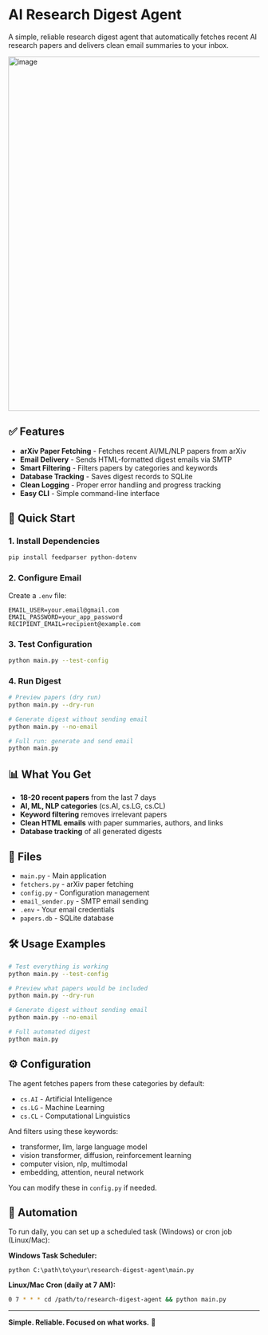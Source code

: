 # AI Research Digest Agent

A simple, reliable research digest agent that automatically fetches recent AI research papers and delivers clean email summaries to your inbox.

<img width="1425" height="711" alt="image" src="https://github.com/user-attachments/assets/3b10c560-ab0f-49e8-b80f-15448bcc5e92" />


## ✅ Features

- **arXiv Paper Fetching** - Fetches recent AI/ML/NLP papers from arXiv
- **Email Delivery** - Sends HTML-formatted digest emails via SMTP  
- **Smart Filtering** - Filters papers by categories and keywords
- **Database Tracking** - Saves digest records to SQLite
- **Clean Logging** - Proper error handling and progress tracking
- **Easy CLI** - Simple command-line interface

## 🚀 Quick Start

### 1. Install Dependencies
```bash
pip install feedparser python-dotenv
```

### 2. Configure Email
Create a `.env` file:
```env
EMAIL_USER=your.email@gmail.com
EMAIL_PASSWORD=your_app_password
RECIPIENT_EMAIL=recipient@example.com
```

### 3. Test Configuration
```bash
python main.py --test-config
```

### 4. Run Digest
```bash
# Preview papers (dry run)
python main.py --dry-run

# Generate digest without sending email
python main.py --no-email

# Full run: generate and send email
python main.py
```

## 📊 What You Get

- **18-20 recent papers** from the last 7 days
- **AI, ML, NLP categories** (cs.AI, cs.LG, cs.CL)
- **Keyword filtering** removes irrelevant papers
- **Clean HTML emails** with paper summaries, authors, and links
- **Database tracking** of all generated digests

## 📁 Files

- `main.py` - Main application
- `fetchers.py` - arXiv paper fetching
- `config.py` - Configuration management
- `email_sender.py` - SMTP email sending
- `.env` - Your email credentials
- `papers.db` - SQLite database

## 🛠️ Usage Examples

```bash
# Test everything is working
python main.py --test-config

# Preview what papers would be included  
python main.py --dry-run

# Generate digest without sending email
python main.py --no-email

# Full automated digest
python main.py
```

## ⚙️ Configuration

The agent fetches papers from these categories by default:
- `cs.AI` - Artificial Intelligence
- `cs.LG` - Machine Learning  
- `cs.CL` - Computational Linguistics

And filters using these keywords:
- transformer, llm, large language model
- vision transformer, diffusion, reinforcement learning
- computer vision, nlp, multimodal
- embedding, attention, neural network

You can modify these in `config.py` if needed.

## 🔧 Automation

To run daily, you can set up a scheduled task (Windows) or cron job (Linux/Mac):

**Windows Task Scheduler:**
```
python C:\path\to\your\research-digest-agent\main.py
```

**Linux/Mac Cron (daily at 7 AM):**
```bash
0 7 * * * cd /path/to/research-digest-agent && python main.py
```

---

**Simple. Reliable. Focused on what works.** 🎯

